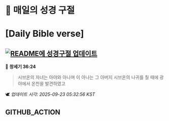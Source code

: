# 🙏 매일의 성경 구절
# [Daily Bible verse]
## [![README에 성경구절 업데이트](https://github.com/DONGSUKA/first_test/actions/workflows/update-readme-bible.yml/badge.svg)](https://github.com/DONGSUKA/first_test/actions/workflows/update-readme-bible.yml)
<!-- START_BIBLE_VERSE -->
📖 **창세기 36:24**
> 시브온의 자녀는 아야와 아나며 이 아나는 그 아버지 시브온의 나귀를 칠 때에 광야에서 온천을 발견하였고

🕊️ _업데이트 시각: 2025-09-23 05:32:56 KST_
  <!-- END_BIBLE_VERSE -->
## GITHUB_ACTION
